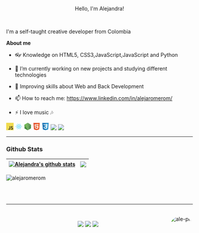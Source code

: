 <p align="center"> Hello, I'm Alejandra!</p>

<br />

I'm a self-taught creative developer from Colombia

**About me**

- 👓 Knowledge on HTML5, CSS3,JavaScript,JavaScript and Python 

- 🔭 I’m currently working on new projects and studying different technologies 

- 🌱 Improving skills about Web and Back Development

- 📫 How to reach me: https://www.linkedin.com/in/alejaromerom/

- ⚡ I love music 🎶


<code><img height="20" alt="javascript" src="https://raw.githubusercontent.com/github/explore/80688e429a7d4ef2fca1e82350fe8e3517d3494d/topics/javascript/javascript.png"></code>
<code><img height="20" alt="react" src="https://raw.githubusercontent.com/github/explore/80688e429a7d4ef2fca1e82350fe8e3517d3494d/topics/react/react.png"></code>
<code><img height="20" alt="nodejs" src="https://raw.githubusercontent.com/github/explore/80688e429a7d4ef2fca1e82350fe8e3517d3494d/topics/nodejs/nodejs.png"></code> 
<code><img height="20" src="https://raw.githubusercontent.com/devicons/devicon/master/icons/html5/html5-original.svg"></code>
<code><img height="20" src="https://raw.githubusercontent.com/devicons/devicon/master/icons/css3/css3-original.svg"></code>
<code><img height="20" src="https://user-images.githubusercontent.com/43914899/167901151-530e0324-5579-44eb-8473-1df83f7cd229.png"></code>
<code><img height="20" src="https://user-images.githubusercontent.com/43914899/167901872-8dc302f7-100a-4e80-b683-0dd80cd66209.png"></code>


-------------------------------------------------------------------------------------------------------------------------------------------------------------------------

### Github Stats

| <a href="https://github.com/a/github-readme-stats"><img align="center" src="https://awesome-github-stats.azurewebsites.net/user-stats/alejaromerom?theme=github-dark&cardType=github" alt="Alejandra's github stats" /></a> | <a href="https://github.com/alejaromerom/github-readme-stats"><img align="center" src="https://github-readme-stats.vercel.app/api/top-langs?username=alejaromerom&show_icons=true&locale=en&layout=compact&theme=tokyonight" /></a> |
| ------------- | ------------- |


<p><img align="center" src="https://github-readme-streak-stats.herokuapp.com/?user=alejaromerom&&theme=tokyonight" alt="alejaromerom" /></p>

<br />
<br />

----------------------------------------------------------------------------------------------------------------------------------------------------------------------

<div align="center">
<div style="display: inline_block"><br>
 
 
 <img align="right" alt="ale-pic" height="150" style="border-radius:50px;" src="https://user-images.githubusercontent.com/43914899/167910497-9947381c-091a-4dcd-bbb7-55f1017d3b97.png">
</div>

  

<div>

  <a href="https://instagram.com/alejaromdev" target="_blank"><img src="https://img.shields.io/badge/-Instagram-%23E4405F?style=for-the-badge&logo=instagram&logoColor=white" target="_blank"></a>
  <a href = "mailto:aleromero43@gmail.com"><img src="https://img.shields.io/badge/-Gmail-%23333?style=for-the-badge&logo=gmail&logoColor=white" target="_blank"></a>
  <a href="https://www.linkedin.com/in/alejaromerom" target="_blank">
<img src="https://img.shields.io/badge/-LinkedIn-%230077B5?style=for-the-badge&logo=linkedin&logoColor=white" target="_blank"></a> 

</div>




